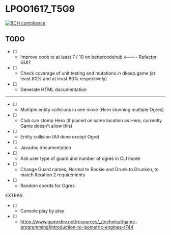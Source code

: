 # LPOO1617_T5G9
[![BCH compliance](https://bettercodehub.com/edge/badge/davidreis97/LPOO1617_T5G9)](https://bettercodehub.com/)


## TODO
* [ ] - Improve code to at least 7 / 10 on bettercodehub <---- Refactor GUI?
* [ ] - Check coverage of unit testing and mutations in dkeep.game (at least 80% and at least 60% respectively)
* [ ] - Generate HTML documentation
---------------------------------------------------------------------------------------------------------------
* [ ] - Multiple entity collisions in one move (Hero stunning multiple Ogres)
* [ ] - Club can stomp Hero (if placed on same location as Hero, currently Game doesn't allow this)
* [ ] - Entity collision (All done except Ogre)
* [ ] - Javadoc documentation
* [ ] - Ask user type of guard and number of ogres in CLI mode
* [ ] - Change Guard names, Normal to Rookie and Drunk to Drunken, to match Iteration 2 requirements
* [ ] - Random coords for Ogres

EXTRAS
* [ ] - Console play by play
* [ ] - https://www.gamedev.net/resources/_/technical/game-programming/introduction-to-isometric-engines-r744
